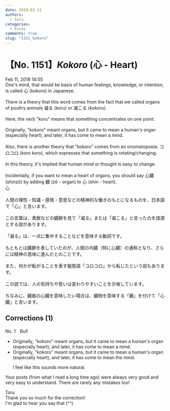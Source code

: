 ```yaml
---
date: 2018-02-11
authors:
  - toru
categories:
  - Essay
comments: true
slug: "1151_kokoro"
---
```


# 【No. 1151】<strong><em>Kokoro</em></strong> (心 - Heart)
<div class="date">Feb 11, 2018 14:55</div>
<div id="post"><div id="body_show_ori">
One's mind, that would be basis of human feelings, knowledge, or intention, is called 心 (kokoro) in Japanese.<br/><br/>There is a theory that this word comes from the fact that we called organs of poultry animals 凝る (koru) or 凝こる (kokoru).<br/><br/>Here, the verb "koru" means that something concentrates on one point.<br/><br/>Originally, "kokoro" meant organs, but it came to mean a human's organ (especially heart), and later, it has come to mean a mind.<br/><br/>Also, there is another theory that "kokoro" comes from an onomatopoeia: コロコロ (koro koro), which expresses that something is rotating/changing.<br/><br/>In this theory, it's implied that human mind or thought is easy to change.<br/><br/>Incidentally, if you want to mean a heart of organs, you should say 心臓 (shinzō) by adding 臓 (zō - organ) to 心 (shin - heart).
</div></div>

<!-- more -->

<div id="post_ja"><div id="body_show_mo">
心<br/><br/>人間の理性・知識・感情・意思などの精神的な働きのもとになるものを、日本語で「心」と言います。<br/><br/>この言葉は、禽獣などの臓腑を見て「凝る」または「凝こる」と言ったのを語源とする説があります。<br/><br/>「凝る」は、一点に集中することなどを意味する動詞です。<br/><br/>もともとは臓腑を表していたのが、人間の内臓（特に心臓）の通称となり、さらには精神の意味に進んだとのことです。<br/><br/>また、何かが転がることを表す擬態語「コロコロ」から転じたという説もあります。<br/><br/>この説では、人の気持ちや思いは変わりやすいことを示唆しています。<br/><br/>ちなみに、臓器の心臓を意味したい場合は、臓物を意味する「臓」を付けて「心臓」と言います。
</div></div>

## Corrections (1)
<div id="block"><div class="first_name"> No. 1　<span class="just_name">Bull</span></div><div id="block2">
<ul class="correction_field">
<li class="incorrect">Originally, "kokoro" meant organs, but it came to mean a human's organ (especially heart), and later, it has come to mean a mind.</li>
<li class="corrected correct">
Originally, "kokoro" meant organs, but it came to mean a human's organ (especially heart), and later, it has come to mean <span class="f_red">the </span>mind.
<p class="correction_comment">I feel like this sounds more natural.</p>
</li>
</ul>
<p class="comment_small">
 Your posts (from what I read a long time ago) were always very good and very easy to understand. There are rarely any mistakes too!
</p>

</div><div class="name"><span class="just_name">Toru</span><br>
Thank you so much for the correction!<br/>I'm glad to hear you say that (^^)
</div>
</div>
